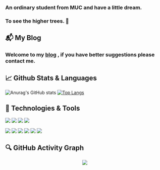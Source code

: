 ### An ordinary student from MUC and have a little dream.
### To see the higher trees. 🌴

## 📬 My Blog

### Welcome to my [blog](https://mapgm.github.io/) , if you have better suggestions please contact me.

## 📈 Github Stats & Languages

![Anurag's GitHub stats](https://github-readme-stats.vercel.app/api?username=mapgm&hide=contribs,prs&count_private=true&show_icons=true&theme=tokyonight)
[![Top Langs](https://github-readme-stats.vercel.app/api/top-langs/?username=mapgm&hide=javascript,html,CSS)](https://github.com/anuraghazra/github-readme-stats)

## 🔧 Technologies & Tools

<span >
	<img  src="https://img.shields.io/discourse/posts" />
	<img  src="https://img.shields.io/badge/-CSS3-1572B6?style=flat-square&logo=css3" />
	<img  src="https://img.shields.io/badge/-JavaScript-oringe?style=flat-square&logo=javascript" />
  <img  src="https://visitor-badge.glitch.me/badge?page_id=mapgm" />
  
  [![](https://img.shields.io/badge/OS-Arch%20Linux-33aadd?style=flat-square&logo=arch-linux&logoColor=ffffff)](https://www.archlinux.org/)
  [![](https://img.shields.io/badge/macOS-Hackintosh-292e33?style=flat-square&logo=apple&logoColor=ffffff)](https://www.tonymacx86.com/)
  [![](https://img.shields.io/badge/Honor-V30-f5010c?style=flat-square&logo=huawei&logoColor=ffffff)](https://www.apple.com/)
  [![](https://img.shields.io/badge/-Java-007396?style=flat-square&logo=java&logoColor=ffffff)](https://reactjs.org/)
  ![](https://img.shields.io/badge/-Nintendo%20Switch-e60012?style=flat-square&logo=nintendo%20switch&logoColor=ffffff)
  [![](https://img.shields.io/badge/Steam-171a21?style=flat-square&logo=steam&logoColor=ffffff)](https://steamcommunity.com/id/antzuhl)
</span>

## 🔍 GitHub Activity Graph

<div align="center">
	<img src="https://activity-graph.herokuapp.com/graph?username=mapgm&theme=xcode" />
</div>

